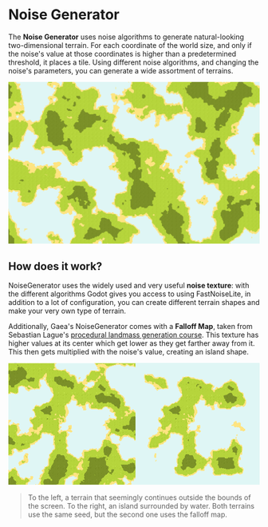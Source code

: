 # Noise Generator

The **Noise Generator** uses noise algorithms to generate natural-looking two-dimensional terrain. For each coordinate of the world size, and only if the noise's value at those coordinates is higher than a predetermined threshold, it places a tile. Using different noise algorithms, and changing the noise's parameters, you can generate a wide assortment of terrains.

![noise generator demo with 3 terrain types](../../assets/noise-generator-showcase.png)

## How does it work?

NoiseGenerator uses the widely used and very useful **noise texture**: with the different algorithms Godot gives you access to using FastNoiseLite, in addition to a lot of configuration, you can create different terrain shapes and make your very own type of terrain.

Additionally, Gaea's NoiseGenerator comes with a **Falloff Map**, taken from Sebastian Lague's [procedural landmass generation course](https://www.youtube.com/watch?v=COmtTyLCd6I). This texture has higher values at its center which get lower as they get farther away from it. This then gets multiplied with the noise's value, creating an island shape.

![](../../assets/noise_falloff_map.png)
> To the left, a terrain that seemingly continues outside the bounds of the screen. To the right, an island surrounded by water. Both terrains use the same seed, but the second one uses the falloff map.